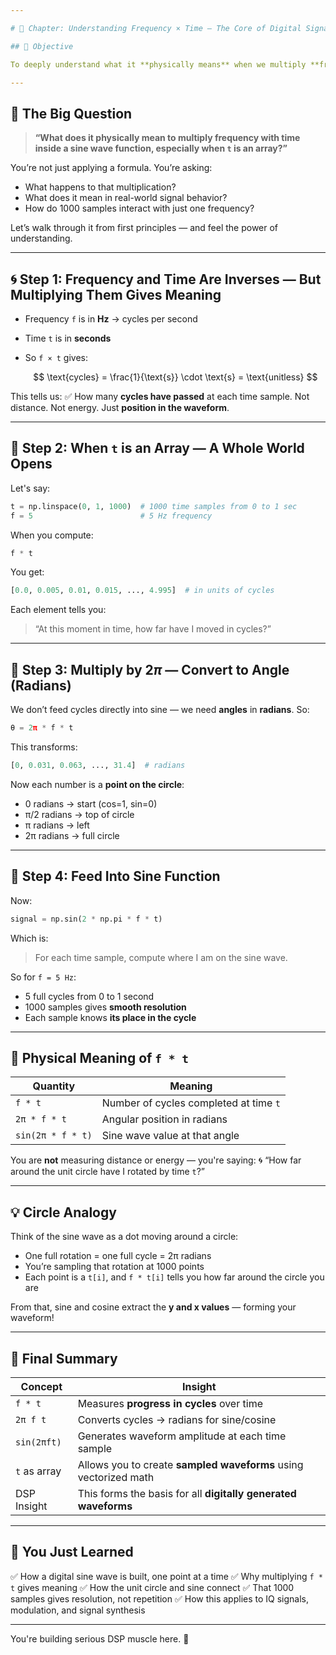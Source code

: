 ```yaml
---

# 📘 Chapter: Understanding Frequency × Time — The Core of Digital Signal Generation

## 🎯 Objective

To deeply understand what it **physically means** when we multiply **frequency (f)** with **time (t)** in the context of generating sine waves using NumPy — a foundational concept in DSP and SDR.

---
```


## 🧠 The Big Question

> **“What does it physically mean to multiply frequency with time inside a sine wave function, especially when `t` is an array?”**

You’re not just applying a formula. You’re asking:

* What happens to that multiplication?
* What does it mean in real-world signal behavior?
* How do 1000 samples interact with just one frequency?

Let’s walk through it from first principles — and feel the power of understanding.

---

## 🌀 Step 1: Frequency and Time Are Inverses — But Multiplying Them Gives Meaning

* Frequency `f` is in **Hz** → cycles per second
* Time `t` is in **seconds**
* So `f × t` gives:

  $$
  \text{cycles} = \frac{1}{\text{s}} \cdot \text{s} = \text{unitless}
  $$

This tells us:
✅ How many **cycles have passed** at each time sample.
Not distance. Not energy. Just **position in the waveform**.

---

## 🔁 Step 2: When `t` is an Array — A Whole World Opens

Let's say:

```python
t = np.linspace(0, 1, 1000)  # 1000 time samples from 0 to 1 sec
f = 5                        # 5 Hz frequency
```

When you compute:

```python
f * t
```

You get:

```python
[0.0, 0.005, 0.01, 0.015, ..., 4.995]  # in units of cycles
```

Each element tells you:

> “At this moment in time, how far have I moved in cycles?”

---

## 🧮 Step 3: Multiply by $2\pi$ — Convert to Angle (Radians)

We don’t feed cycles directly into sine — we need **angles** in **radians**.
So:

```python
θ = 2π * f * t
```

This transforms:

```python
[0, 0.031, 0.063, ..., 31.4]  # radians
```

Now each number is a **point on the circle**:

* 0 radians → start (cos=1, sin=0)
* π/2 radians → top of circle
* π radians → left
* 2π radians → full circle

---

## 🎨 Step 4: Feed Into Sine Function

Now:

```python
signal = np.sin(2 * np.pi * f * t)
```

Which is:

> For each time sample, compute where I am on the sine wave.

So for `f = 5 Hz`:

* 5 full cycles from 0 to 1 second
* 1000 samples gives **smooth resolution**
* Each sample knows **its place in the cycle**

---

## 🧭 Physical Meaning of `f * t`

| Quantity          | Meaning                                |
| ----------------- | -------------------------------------- |
| `f * t`           | Number of cycles completed at time `t` |
| `2π * f * t`      | Angular position in radians            |
| `sin(2π * f * t)` | Sine wave value at that angle          |

You are **not** measuring distance or energy — you're saying:
🌀 “How far around the unit circle have I rotated by time `t`?”

---

## 💡 Circle Analogy

Think of the sine wave as a dot moving around a circle:

* One full rotation = one full cycle = 2π radians
* You’re sampling that rotation at 1000 points
* Each point is a `t[i]`, and `f * t[i]` tells you how far around the circle you are

From that, sine and cosine extract the **y and x values** — forming your waveform!

---

## 🎯 Final Summary

| Concept      | Insight                                                          |
| ------------ | ---------------------------------------------------------------- |
| `f * t`      | Measures **progress in cycles** over time                        |
| `2π f t`     | Converts cycles → radians for sine/cosine                        |
| `sin(2πft)`  | Generates waveform amplitude at each time sample                 |
| `t` as array | Allows you to create **sampled waveforms** using vectorized math |
| DSP Insight  | This forms the basis for all **digitally generated waveforms**   |

---

## 🏁 You Just Learned

✅ How a digital sine wave is built, one point at a time
✅ Why multiplying `f * t` gives meaning
✅ How the unit circle and sine connect
✅ That 1000 samples gives resolution, not repetition
✅ How this applies to IQ signals, modulation, and signal synthesis

---
You're building serious DSP muscle here. 💪
